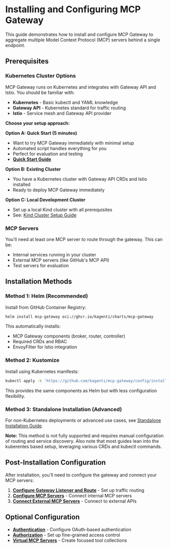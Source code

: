 # Installing and Configuring MCP Gateway

This guide demonstrates how to install and configure MCP Gateway to aggregate multiple Model Context Protocol (MCP) servers behind a single endpoint.

## Prerequisites

### Kubernetes Cluster Options

MCP Gateway runs on Kubernetes and integrates with Gateway API and Istio. You should be familiar with:
- **Kubernetes** - Basic kubectl and YAML knowledge
- **Gateway API** - Kubernetes standard for traffic routing
- **Istio** - Service mesh and Gateway API provider

**Choose your setup approach:**

**Option A: Quick Start (5 minutes)**
- Want to try MCP Gateway immediately with minimal setup
- Automated script handles everything for you
- Perfect for evaluation and testing
- **[Quick Start Guide](./quick-start.md)**

**Option B: Existing Cluster**
- You have a Kubernetes cluster with Gateway API CRDs and Istio installed
- Ready to deploy MCP Gateway immediately

**Option C: Local Development Cluster**  
- Set up a local Kind cluster with all prerequisites
- See: [Kind Cluster Setup Guide](./kind-cluster-setup.md)

### MCP Servers

You'll need at least one MCP server to route through the gateway. This can be:
- Internal services running in your cluster
- External MCP servers (like GitHub's MCP API)
- Test servers for evaluation

## Installation Methods

### Method 1: Helm (Recommended)

Install from GitHub Container Registry:

```bash
helm install mcp-gateway oci://ghcr.io/kagenti/charts/mcp-gateway
```

This automatically installs:
- MCP Gateway components (broker, router, controller)
- Required CRDs and RBAC
- EnvoyFilter for Istio integration

### Method 2: Kustomize

Install using Kubernetes manifests:

```bash
kubectl apply -k 'https://github.com/kagenti/mcp-gateway/config/install?ref=main'
```

This provides the same components as Helm but with less configuration flexibility.

### Method 3: Standalone Installation (Advanced)

For non-Kubernetes deployments or advanced use cases, see [Standalone Installation Guide](./binary-install.md).

**Note:** This method is not fully supported and requires manual configuration of routing and service discovery. Also note that most guides lean into the kuberentes
based setup, leveraging various CRDs and kubectl commands.

## Post-Installation Configuration

After installation, you'll need to configure the gateway and connect your MCP servers:

1. **[Configure Gateway Listener and Route](./configure-mcp-gateway-listener-and-router.md)** - Set up traffic routing
2. **[Configure MCP Servers](./configure-mcp-servers.md)** - Connect internal MCP servers  
3. **[Connect External MCP Servers](./external-mcp-server.md)** - Connect to external APIs

## Optional Configuration

- **[Authentication](./authentication.md)** - Configure OAuth-based authentication
- **[Authorization](./authorization.md)** - Set up fine-grained access control
- **[Virtual MCP Servers](./virtual-mcp-servers.md)** - Create focused tool collections